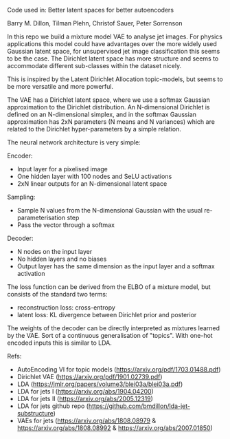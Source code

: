 Code used in:  Better latent spaces for better autoencoders

Barry M. Dillon, Tilman Plehn, Christof Sauer, Peter Sorrenson

In this repo we build a mixture model VAE to analyse jet images.
For physics applications this model could have advantages over the more widely used Gaussian latent space, for unsupervised jet image classification this seems to be the case.
The Dirichlet latent space has more structure and seems to accommodate different sub-classes within the dataset nicely.

This is inspired by the Latent Dirichlet Allocation topic-models, but seems to be more versatile and more powerful.

The VAE has a Dirichlet latent space, where we use a softmax Gaussian approximation to the Dirichlet distribution.
An N-dimensional Dirichlet is defined on an N-dimensional simplex, and in the softmax Gaussian approximation has 2xN parameters (N means and N variances) which are related to the Dirichlet hyper-parameters by a simple relation.

The neural network architecture is very simple:

Encoder:
 - Input layer for a pixelised image
 - One hidden layer with 100 nodes and SeLU activations
 - 2xN linear outputs for an N-dimensional latent space

Sampling:
 - Sample N values from the N-dimensional Gaussian with the usual re-parameterisation step
 - Pass the vector through a softmax

Decoder:
 - N nodes on the input layer
 - No hidden layers and no biases
 - Output layer has the same dimension as the input layer and a softmax activation

The loss function can be derived from the ELBO of a mixture model, but consists of the standard two terms:
 - reconstruction loss: cross-entropy
 - latent loss: KL divergence between Dirichlet prior and posterior

The weights of the decoder can be directly interpreted as mixtures learned by the VAE.
Sort of a continuous generalisation of "topics".
With one-hot encoded inputs this is similar to LDA.

Refs:
 - AutoEncoding VI for topic models (https://arxiv.org/pdf/1703.01488.pdf)
 - Dirichlet VAE (https://arxiv.org/pdf/1901.02739.pdf)
 - LDA (https://jmlr.org/papers/volume3/blei03a/blei03a.pdf)
 - LDA for jets I (https://arxiv.org/abs/1904.04200)
 - LDA for jets II (https://arxiv.org/abs/2005.12319)
 - LDA for jets github repo (https://github.com/bmdillon/lda-jet-substructure)
 - VAEs for jets (https://arxiv.org/abs/1808.08979 & https://arxiv.org/abs/1808.08992 & https://arxiv.org/abs/2007.01850)
